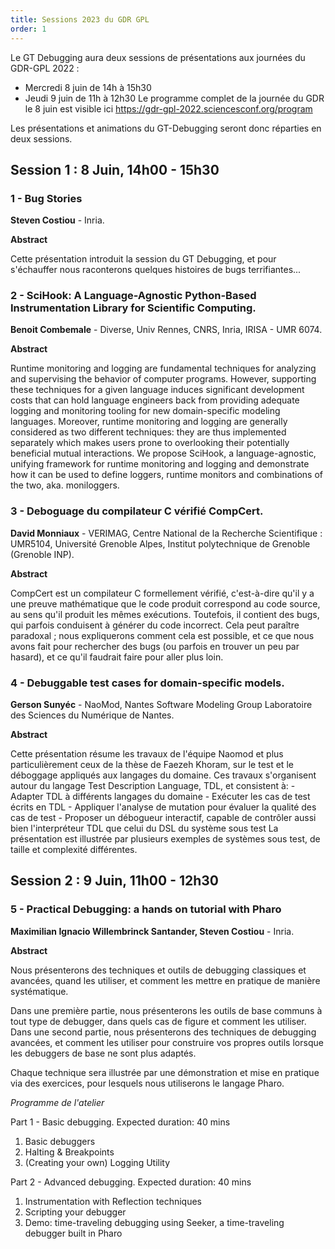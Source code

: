 ```yaml
---
title: Sessions 2023 du GDR GPL
order: 1
---
```

Le GT Debugging aura deux sessions de présentations aux journées du GDR-GPL 2022 :
- Mercredi 8 juin de 14h à 15h30
- Jeudi 9 juin de 11h à 12h30
Le programme complet de la journée du GDR le 8 juin est visible ici https://gdr-gpl-2022.sciencesconf.org/program

Les présentations et animations du GT-Debugging seront donc réparties en deux sessions.

## Session 1 : 8 Juin, 14h00 - 15h30

### 1 - Bug Stories

**Steven Costiou** - Inria.

**Abstract**

Cette présentation introduit la session du GT Debugging, et pour s'échauffer nous raconterons quelques histoires de bugs terrifiantes...

### 2 - SciHook: A Language-Agnostic Python-Based Instrumentation Library for Scientific Computing.

**Benoit Combemale** - Diverse, Univ Rennes, CNRS, Inria, IRISA - UMR 6074.

**Abstract**

Runtime monitoring and logging are fundamental techniques for analyzing and supervising the behavior of computer programs. However, supporting these techniques for a given language induces significant development costs that can hold language engineers back from providing adequate logging and monitoring tooling for new domain-specific modeling languages. Moreover, runtime monitoring and logging are generally considered as two different techniques: they are thus implemented separately which makes users prone to overlooking their potentially beneficial mutual interactions. We propose SciHook, a language-agnostic, unifying framework for runtime monitoring and logging and demonstrate how it can be used to define loggers, runtime monitors and combinations of the two, aka. moniloggers.


### 3 - Deboguage du compilateur C vérifié CompCert.

**David Monniaux** -  VERIMAG, Centre National de la Recherche Scientifique : UMR5104, Université Grenoble Alpes, Institut polytechnique de Grenoble (Grenoble INP).

**Abstract** 

CompCert est un compilateur C formellement vérifié, c'est-à-dire qu'il y a une preuve mathématique que le code produit correspond au code source, au sens qu'il produit les mêmes exécutions. Toutefois, il contient des bugs, qui parfois conduisent à générer du code incorrect. Cela peut paraître paradoxal ; nous expliquerons comment cela est possible, et ce que nous avons fait pour rechercher des bugs (ou parfois en trouver un peu par hasard), et ce qu'il faudrait faire pour aller plus loin.

### 4 - Debuggable test cases for domain-specific models.

**Gerson Sunyéc** - NaoMod, Nantes Software Modeling Group Laboratoire des Sciences du Numérique de Nantes.

**Abstract**

Cette présentation résume les travaux de l'équipe Naomod et plus particulièrement ceux de la thèse de Faezeh Khoram, sur le test et le déboggage appliqués aux langages du domaine. Ces travaux s'organisent autour du langage Test Description Language, TDL, et consistent à: - Adapter TDL à différents langages du domaine - Exécuter les cas de test écrits en TDL - Appliquer l'analyse de mutation pour évaluer la qualité des cas de test - Proposer un débogueur interactif, capable de contrôler aussi bien l'interpréteur TDL que celui du DSL du système sous test La présentation est illustrée par plusieurs exemples de systèmes sous test, de taille et complexité différentes.

## Session 2 : 9 Juin, 11h00 - 12h30

### 5 - Practical Debugging: a hands on tutorial with Pharo
**Maximilian Ignacio Willembrinck Santander, Steven Costiou** - Inria.

**Abstract**

Nous présenterons des techniques et outils de debugging classiques et avancées, quand les utiliser, et comment les mettre en pratique de manière systématique.

Dans une première partie, nous présenterons les outils de base communs à tout type de debugger, dans quels cas de figure et comment les utiliser. Dans une second partie, nous présenterons des techniques de debugging avancées, et comment les utiliser pour construire vos propres outils lorsque les debuggers de base ne sont plus adaptés.

Chaque technique sera illustrée par une démonstration et mise en pratique via des exercices, pour lesquels nous utiliserons le langage Pharo.

_Programme de l'atelier_

Part 1 - Basic debugging. Expected duration: 40 mins

1. Basic debuggers
2. Halting & Breakpoints
3. (Creating your own) Logging Utility

Part 2 - Advanced debugging. Expected duration: 40 mins

1. Instrumentation with Reflection techniques
2. Scripting your debugger
3. Demo: time-traveling debugging using Seeker, a time-traveling debugger built in Pharo